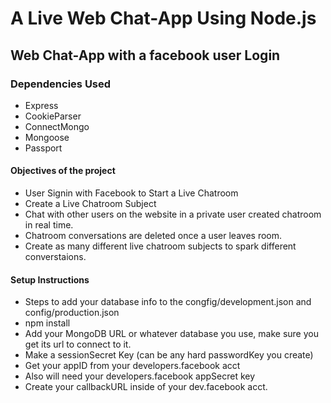 # A Live Web Chat-App Using Node.js

## Web Chat-App with a facebook user Login

### Dependencies Used

* Express
* CookieParser
* ConnectMongo
* Mongoose
* Passport

#### Objectives of the project

* User Signin with Facebook to Start a Live Chatroom
* Create a Live Chatroom Subject
* Chat with other users on the website in a private user created chatroom in real time. 
* Chatroom conversations are deleted once a user leaves room.
* Create as many different live chatroom subjects to spark different converstaions.

#### Setup Instructions

* Steps to add your database info to the congfig/development.json and config/production.json
* npm install
* Add your MongoDB URL or whatever database you use, make sure you get its url to connect to it.
* Make a sessionSecret Key (can be any hard passwordKey you create)
* Get your appID from your developers.facebook acct
* Also will need your developers.facebook appSecret key
* Create your callbackURL inside of your dev.facebook acct.
